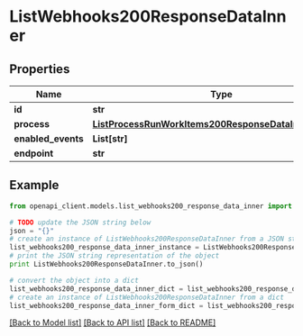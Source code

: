 # ListWebhooks200ResponseDataInner


## Properties
Name | Type | Description | Notes
------------ | ------------- | ------------- | -------------
**id** | **str** |  | 
**process** | [**ListProcessRunWorkItems200ResponseDataInnerStepRun**](ListProcessRunWorkItems200ResponseDataInnerStepRun.md) |  | 
**enabled_events** | **List[str]** |  | 
**endpoint** | **str** |  | 

## Example

```python
from openapi_client.models.list_webhooks200_response_data_inner import ListWebhooks200ResponseDataInner

# TODO update the JSON string below
json = "{}"
# create an instance of ListWebhooks200ResponseDataInner from a JSON string
list_webhooks200_response_data_inner_instance = ListWebhooks200ResponseDataInner.from_json(json)
# print the JSON string representation of the object
print ListWebhooks200ResponseDataInner.to_json()

# convert the object into a dict
list_webhooks200_response_data_inner_dict = list_webhooks200_response_data_inner_instance.to_dict()
# create an instance of ListWebhooks200ResponseDataInner from a dict
list_webhooks200_response_data_inner_form_dict = list_webhooks200_response_data_inner.from_dict(list_webhooks200_response_data_inner_dict)
```
[[Back to Model list]](../README.md#documentation-for-models) [[Back to API list]](../README.md#documentation-for-api-endpoints) [[Back to README]](../README.md)



